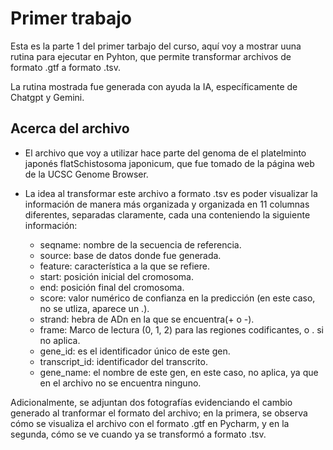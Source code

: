 # Primer trabajo
Esta es la parte 1 del primer tarbajo del curso, aquí voy a mostrar uuna rutina para ejecutar en Pyhton, que permite transformar archivos de formato .gtf a formato .tsv.

La rutina mostrada fue generada con ayuda la IA, específicamente de Chatgpt y Gemini.

## Acerca del archivo

- El archivo que voy a utilizar hace parte del genoma de el platelminto japonés flatSchistosoma japonicum, que fue tomado de la página web de la UCSC Genome Browser.
- La idea al transformar este archivo a formato .tsv es poder visualizar la información de manera más organizada y organizada en 11 columnas diferentes, separadas claramente, cada una conteniendo la siguiente información:

  - seqname: nombre de la secuencia de referencia.
  - source: base de datos donde fue generada.
  - feature: característica a la que se refiere.
  - start: posición inicial del cromosoma.
  - end: posición final del cromosoma.
  - score: valor numérico de confianza en la predicción (en este caso, no se utliza, aparece un .).
  - strand: hebra de ADn en la que se encuentra(+ o -).
  - frame: Marco de lectura (0, 1, 2) para las regiones codificantes, o . si no aplica.
  - gene_id: es el identificador único de este gen.
  - transcript_id: identificador del transcrito.
  - gene_name: el nombre de este gen, en este caso, no aplica, ya que en el archivo no se encuentra ninguno.

Adicionalmente, se adjuntan dos fotografías evidenciando el cambio generado al tranformar el formato del archivo; en la primera, se observa cómo se visualiza el archivo con el formato .gtf en Pycharm, y en la segunda, cómo se ve cuando ya se transformó a formato .tsv.

  

  




